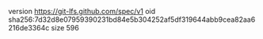 version https://git-lfs.github.com/spec/v1
oid sha256:7d32d8e07959390231bd84e5b304252af5df319644abb9cea82aa6216de3364c
size 596
